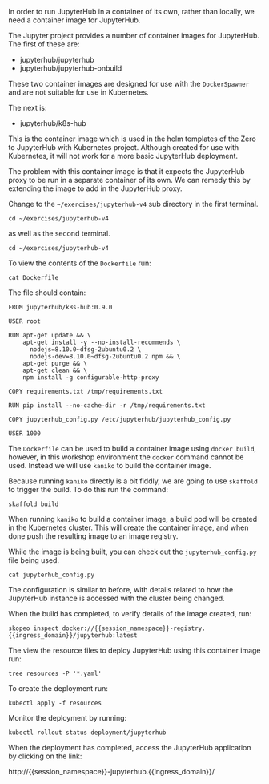 In order to run JupyterHub in a container of its own, rather than locally, we need a container image for JupyterHub.

The Jupyter project provides a number of container images for JupyterHub. The first of these are:

* jupyterhub/jupyterhub
* jupyterhub/jupyterhub-onbuild

These two container images are designed for use with the ``DockerSpawner`` and are not suitable for use in Kubernetes.

The next is:

* jupyterhub/k8s-hub

This is the container image which is used in the helm templates of the Zero to JupyterHub with Kubernetes project. Although created for use with Kubernetes, it will not work for a more basic JupyterHub deployment.

The problem with this container image is that it expects the JupyterHub proxy to be run in a separate container of its own. We can remedy this by extending the image to add in the JupyterHub proxy.

Change to the ``~/exercises/jupyterhub-v4`` sub directory in the first terminal.

```execute-1
cd ~/exercises/jupyterhub-v4
```

as well as the second terminal.

```execute-2
cd ~/exercises/jupyterhub-v4
```

To view the contents of the ``Dockerfile`` run:

```execute
cat Dockerfile
```

The file should contain:

```
FROM jupyterhub/k8s-hub:0.9.0

USER root

RUN apt-get update && \
    apt-get install -y --no-install-recommends \
      nodejs=8.10.0~dfsg-2ubuntu0.2 \
      nodejs-dev=8.10.0~dfsg-2ubuntu0.2 npm && \
    apt-get purge && \
    apt-get clean && \
    npm install -g configurable-http-proxy

COPY requirements.txt /tmp/requirements.txt

RUN pip install --no-cache-dir -r /tmp/requirements.txt

COPY jupyterhub_config.py /etc/jupyterhub/jupyterhub_config.py

USER 1000
```

The ``Dockerfile`` can be used to build a container image using ``docker build``, however, in this workshop environment the ``docker`` command cannot be used. Instead we will use ``kaniko`` to build the container image.

Because running ``kaniko`` directly is a bit fiddly, we are going to use ``skaffold`` to trigger the build. To do this run the command:

```execute-2
skaffold build
```

When running ``kaniko`` to build a container image, a build pod will be created in the Kubernetes cluster. This will create the container image, and when done push the resulting image to an image registry.

While the image is being built, you can check out the ``jupyterhub_config.py`` file being used.

```execute-1
cat jupyterhub_config.py
```

The configuration is similar to before, with details related to how the JupyterHub instance is accessed with the cluster being changed.

When the build has completed, to verify details of the image created, run:

```execute
skopeo inspect docker://{{session_namespace}}-registry.{{ingress_domain}}/jupyterhub:latest
```

The view the resource files to deploy JupyterHub using this container image run:

```execute
tree resources -P '*.yaml'
```

To create the deployment run:

```execute
kubectl apply -f resources
```

Monitor the deployment by running:

```execute
kubectl rollout status deployment/jupyterhub
```

When the deployment has completed, access the JupyterHub application by clicking on the link:

http://{{session_namespace}}-jupyterhub.{{ingress_domain}}/
